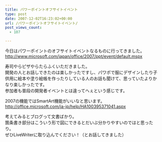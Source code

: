 ```yaml
---
title: パワーポイントオフサイトイベント
type: post
date: 2007-12-02T16:23:02+00:00
url: /パワーポイントオフサイトイベント/
post_views_count:
  - 107

---
```

今日はパワーポイントのオフサイトイベントなるものに行ってきました。  
<http://www.microsoft.com/japan/office/2007/ppt/event/default.mspx> 

寿司やらピザやらたらふくいただきました。  
開発の人とお話しできたのは楽しかったですし、パワポで服にデザインしたり子供用に絵本や塗り絵帳を作ったりしている人のお話も聞けて、思っていたよりかなり楽しかったです。  
参加者も普段の開発者イベントとは違ってへぇという感じです。 

2007の機能ではSmartArt機能がいいなと思います。  
<http://office.microsoft.com/ja-jp/help/HA100395371041.aspx> 

考えてみるとブログって文書ばかり。  
箇条書き部分はこういう形で図にできるとだいぶ分かりやすいのではと思ったり。  
ぜひLiveWriterに取り込んでください！（とお話してきました）
